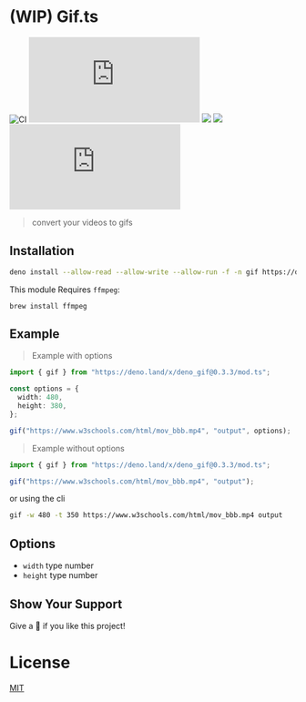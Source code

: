# (WIP) Gif.ts

![CI](https://github.com/Eyoatam/gif.ts/workflows/ci/badge.svg)
![](https://img.shields.io/github/v/release/Eyoatam/gif.ts?logo=github)
![](https://img.shields.io/badge/license-MIT-blue.svg)
![](https://img.shields.io/badge/deno-^1.4.0-informational?logo=deno")
![](https://img.shields.io/github/stars/eyoatam/Gif.ts?style=social)

> convert your videos to gifs

## Installation

```bash
deno install --allow-read --allow-write --allow-run -f -n gif https://deno.land/x/deno_gif@0.3.0/cli.ts
```

This module Requires `ffmpeg`:

```
brew install ffmpeg
```

## Example

> Example with options

```ts
import { gif } from "https://deno.land/x/deno_gif@0.3.3/mod.ts";

const options = {
  width: 480,
  height: 380,
};

gif("https://www.w3schools.com/html/mov_bbb.mp4", "output", options);
```

> Example without options

```ts
import { gif } from "https://deno.land/x/deno_gif@0.3.3/mod.ts";

gif("https://www.w3schools.com/html/mov_bbb.mp4", "output");
```

or using the cli

```bash
gif -w 480 -t 350 https://www.w3schools.com/html/mov_bbb.mp4 output
```

## Options

- `width` type number
- `height` type number

## Show Your Support

Give a 🌟 if you like this project!

# License

[MIT](https://github.com/Eyoatam/gif.ts/blob/master/LICENSE)
